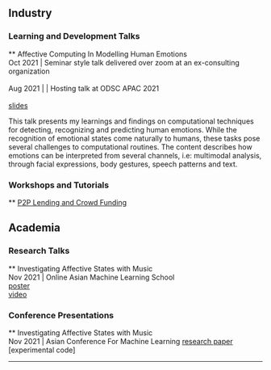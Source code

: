 
## Industry 

### Learning and Development Talks 
** Affective Computing In Modelling Human Emotions <br>
   Oct 2021 | Seminar style talk delivered over zoom at an ex-consulting organization<br><br>
   Aug 2021 | | Hosting talk at ODSC APAC 2021 <br><br>
[slides](/assets/Affective_Computing_Human_Emotions.pdf) <br>

This talk presents my learnings and findings on computational techniques for detecting, recognizing and predicting human emotions. While the recognition of emotional states come naturally to humans, these tasks pose several challenges to computational routines. The content describes how emotions can be interpreted from several channels, i.e: multimodal analysis, through facial expressions, body gestures, speech patterns and text. 

### Workshops and Tutorials
** [P2P Lending and Crowd Funding](https://nbviewer.org/github/AnannyaNZCA/AnannyaNZCA1.github.io/blob/main/P2P_Lending_%26_CrowdFunding.ipynb)

## Academia

### Research Talks
** Investigating Affective States with Music <br>
   Nov 2021 | Online Asian Machine Learning School <br>
   [poster](/assets/Poster.jpg) <br>
   [video](https://www.youtube.com/watch?v=MyPN_YXvyGo)

### Conference Presentations
** Investigating Affective States with Music <br>
   Nov 2021 | Asian Conference For Machine Learning
   [research paper](/assets/Investigating_Affective_States_With_Music)<br>
   [experimental code]

---
